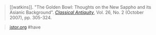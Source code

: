 > [[watkins]]. "The Golden Bowl: Thoughts on the New Sappho and its Asianic Background". [*Classical Antiquity*](journal-classical-antiquity.md), Vol. 26, No. 2 (October 2007), pp. 305-324.

> [jstor.org](https://www.jstor.org/stable/10.1525/ca.2007.26.2.305) #have 